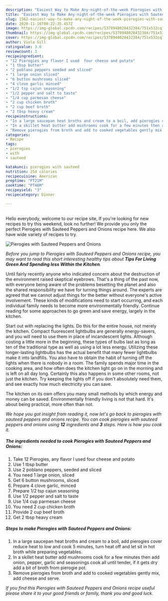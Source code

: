 ```yaml
---
description: "Easiest Way to Make Any-night-of-the-week Pierogies with Sauteed Peppers and Onions"
title: "Easiest Way to Make Any-night-of-the-week Pierogies with Sauteed Peppers and Onions"
slug: 1562-easiest-way-to-make-any-night-of-the-week-pierogies-with-sauteed-peppers-and-onions
date: 2020-11-16T00:22:35.457Z
image: https://img-global.cpcdn.com/recipes/5378948028432384/751x532cq70/pierogies-with-sauteed-peppers-and-onions-recipe-main-photo.jpg
thumbnail: https://img-global.cpcdn.com/recipes/5378948028432384/751x532cq70/pierogies-with-sauteed-peppers-and-onions-recipe-main-photo.jpg
cover: https://img-global.cpcdn.com/recipes/5378948028432384/751x532cq70/pierogies-with-sauteed-peppers-and-onions-recipe-main-photo.jpg
author: Viola Gill
ratingvalue: 3.6
reviewcount: 3
recipeingredient:
- "12 Pierogies any flavor I used  four cheese and potato"
- "1 tbsp butter"
- "2 poblano peppers seeded and sliced"
- "1 large onion sliced"
- "6 button mushrooms sliced"
- "4 clove garlic minced"
- "1/2 tsp cajun seasoning"
- "1/2 pepper and salt to taste"
- "1/4 cup parmesan cheese"
- "2 cup chicken broth"
- "2 cup beef broth"
- "2 tbsp heavy cream"
recipeinstructions:
- "In a large saucepan heat broths and cream to a boil, add pierogies cover reduce heat to low and cook 5 minutes, turn heat off and let sit in hot broth while preparing vegetables."
- "In a skillet heat butter add mushrooms cook for a few minutes then add onion, pepper, garlic and seasonings cook all until tender, if it gets dry add a bit of broth from pierogie pot."
- "Remove pierogies from broth and add to cooked vegetables gently mix, add cheese and serve."
categories:
- Recipe
tags:
- pierogies
- with
- sauteed

katakunci: pierogies with sauteed 
nutrition: 254 calories
recipecuisine: American
preptime: "PT21M"
cooktime: "PT46M"
recipeyield: "3"
recipecategory: Dinner

---
```

<br>
Hello everybody, welcome to our recipe site, If you're looking for new recipes to try this weekend, look no further! We provide you only the perfect Pierogies with Sauteed Peppers and Onions recipe here. We also have wide variety of recipes to try.
<br>


![Pierogies with Sauteed Peppers and Onions](https://img-global.cpcdn.com/recipes/5378948028432384/751x532cq70/pierogies-with-sauteed-peppers-and-onions-recipe-main-photo.jpg)

<i>Before you jump to Pierogies with Sauteed Peppers and Onions recipe, you may want to read this short interesting healthy tips about 
<strong>Tips For Living Green And Spending less Within the Kitchen</strong>.</i>
</br>

Until fairly recently anyone who indicated concern about the destruction of the environment raised skeptical eyebrows. That's a thing of the past now, with everyone being aware of the problems besetting the planet and also the shared responsibility we have for turning things around. The experts are agreed that we cannot adjust things for the better without everyone's active involvement. These kinds of modifications need to start occurring, and each individual family needs to become more environmentally friendly. Continue reading for some approaches to go green and save energy, largely in the kitchen.

Start out with replacing the lights. Do this for the entire house, not merely the kitchen. Compact fluorescent lightbulbs are generally energy-savers, and you will need to use them in place of incandescent lights. Although costing a little more in the beginning, these types of bulbs last as long as ten of the traditional type as well as using a lot less energy. Utilizing these longer-lasting lightbulbs has the actual benefit that many fewer lightbulbs make it into landfills. You also have to obtain the habit of turning off the lights when there is nobody in a room. The family spends major time in the cooking area, and how often does the kitchen light go on in the morning and is left on all day long. Certainly this also happens in some other rooms, not just the kitchen. Try keeping the lights off if you don't absolutely need them, and see exactly how much electricity you can save.

The kitchen on its own offers you many small methods by which energy and money can be saved. Environmentally friendly living is not that hard. It's about being practical, more often than not.


<i>We hope you got insight from reading it, now let's go back to pierogies with sauteed peppers and onions recipe. You can cook pierogies with sauteed peppers and onions using <strong>12</strong> ingredients and <strong>3</strong> steps. Here is how you cook it.
</i>

##### The ingredients needed to cook Pierogies with Sauteed Peppers and Onions:

1. Take 12 Pierogies, any flavor I used  four cheese and potato
1. Use 1 tbsp butter
1. Use 2 poblano peppers, seeded and sliced
1. You need 1 large onion, sliced
1. Get 6 button mushrooms, sliced
1. Prepare 4 clove garlic, minced
1. Prepare 1/2 tsp cajun seasoning
1. Use 1/2 pepper and salt to taste
1. Use 1/4 cup parmesan cheese
1. You need 2 cup chicken broth
1. Provide 2 cup beef broth
1. Get 2 tbsp heavy cream


##### Steps to make Pierogies with Sauteed Peppers and Onions:

1. In a large saucepan heat broths and cream to a boil, add pierogies cover reduce heat to low and cook 5 minutes, turn heat off and let sit in hot broth while preparing vegetables.
1. In a skillet heat butter add mushrooms cook for a few minutes then add onion, pepper, garlic and seasonings cook all until tender, if it gets dry add a bit of broth from pierogie pot.
1. Remove pierogies from broth and add to cooked vegetables gently mix, add cheese and serve.


<i>If you find this Pierogies with Sauteed Peppers and Onions recipe useful please share it to your good friends or family, thank you and good luck.</i>
